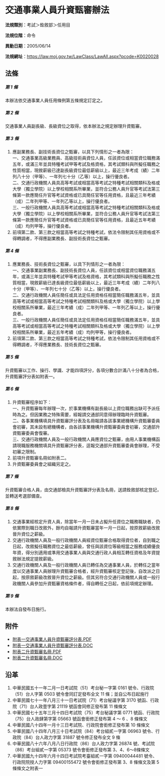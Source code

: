 # 交通事業人員升資甄審辦法




**法規類別**：考試＞銓敘部＞任用目

**法規位階**：命令

**異動日期**：2005/06/14  

**法規網址**：https://law.moj.gov.tw/LawClass/LawAll.aspx?pcode=K0020028



## 法條
##### 第 1 條
本辦法依交通事業人員任用條例第五條規定訂定之。

##### 第 2 條
交通事業人員副長級、長級資位之取得，依本辦法之規定辦理升資甄審。

##### 第 3 條
1. 應副業務長、副技術長資位之甄審，以具下列情形之一者為限：  
一、交通事業高級業務員、高級技術員資位人員，任該資位或相當資位職務滿五年，或滿三年並具特種考試甲等考試及格資格，其考試類科與所擬任職務之性質相當，現敘薪級已達副長級資位最低薪級以上，最近三年考成（績）二年列八十分（甲等）、一年列七十分（乙等）以上，操行優良者。  
二、交通行政機關人員具高等考試或相當高等考試之特種考試相關類科及格或大學（獨立學院）以上學校相關系所畢業，並符合公務人員升官等考試法第三條第一款應簡任升官等考試資格或已具簡任官等任用資格，且最近三年考績（成）二年列甲等、一年列乙等以上，操行優良者。  
三、一般行政機關人員具高等考試或相當高等考試之特種考試相關類科及格或大學（獨立學院）以上學校相關系所畢業，並符合公務人員升官等考試法第三條第一款應簡任升官等考試資格或已具簡任官等任用資格，且最近五年考績（成）均列甲等，操行優良者。
1. 前項第二款、第三款之相當高等考試之特種考試，依法令限制其任用資格或不得轉調者，不得應副業務長、副技術長資位之甄審。

##### 第 4 條
1. 應業務長、技術長資位之甄審，以具下列情形之一者為限：  
一、交通事業副業務長、副技術長資位人員，任該資位或相當資位職務滿五年，或滿三年並具特種考試甲等考試及格資格，其考試類科與所擬任職務之性質相當，現敘薪級已達長級資位最低薪級以上，最近三年考成（績）二年列八十分（甲等）、一年列七十分（乙等）以上，操行優良者。  
二、交通行政機關人員任簡任或具法定任用資格任相當簡任職務滿五年，並具高等考試或相當高等考試之特種考試相關類科及格或大學（獨立學院）以上學校相關系所畢業，最近三年考績（成）二年列甲等、一年列乙等以上，操行優良者。  
三、一般行政機關人員任簡任或具法定任用資格任相當簡任職務滿五年，並具高等考試或相當高等考試之特種考試相關類科及格或大學（獨立學院）以上學校相關系所畢業，最近五年考績（成）均列甲等，操行優良者。
1. 前項第二款、第三款之相當高等考試之特種考試，依法令限制其任用資格或不得轉調者，不得應業務長、技術長資位之甄審。

##### 第 5 條
升資甄審以工作、操行、學識、才能四項評分，各項分數合計滿八十分者為合格，升資甄審評分表如附表一。

##### 第 6 條
1. 升資甄審程序如下：  
一、升資甄審每年辦理一次，於事業機構有副長級以上資位職務出缺可予派任時為之。但因業務之特殊需要，經報請交通部同意得辦理臨時升資甄審。  
二、各事業機構填具升資甄審評分表及名冊報請各該事業總機構升資甄審委員會初審，其未設有總機構者，由各該事業機構升資甄審委員會初審，交通部升資甄審委員會復審。  
三、交通行政機關人員及一般行政機關人員應資位之甄審，由用人事業機構函請現職服務機關填具升資甄審評分表，逕報交通部升資甄審委員會辦理，不受初審之限制。
1. 前項升資甄審名冊如附表二。
1. 升資甄審委員會之組織另定之。

##### 第 7 條
升資甄審合格人員，由交通部檢具升資甄審評分表及名冊，送請銓敘部核定登記，並轉送考選部備查。

##### 第 8 條
1. 交通事業經核定升資人員，除當年一月一日未占擬升任資位之職務職缺者，仍依實際到職日改敘外，餘均自報請升資甄審當年一月一日起，按原敘薪級改敘晉升資位之薪級。
1. 交通行政機關人員及一般行政機關人員經資位甄審合格取得資位者，自到職之日起，改敘擬任職務資位之最低薪級，曾任與該資位等級相當之服務成績優良年資，得分別適用或準用交通事業人員與交通行政人員相互轉任資格及年資提敘辦法規定提敘薪級。
1. 交通行政機關人員及一般行政機關人員已轉任為交通事業人員，於轉任之當年度以交通事業人員辦理升資甄審合格者，經升資甄審核定登記後，自改派之日起，按原敘薪級改敘晉升資位之薪級。但其另符合交通行政機關人員或一般行政機關人員參加升資甄審資格條件者，得自轉任之日起，依前項規定辦理。

##### 第 9 條
本辦法自發布日施行。
## 附件
* [附表一交通事業人員升資甄審評分表.PDF](https://law.moj.gov.tw/LawClass/LawGetFile.ashx?FileId=0000233707)
* [附表一交通事業人員升資甄審評分表.DOC](https://law.moj.gov.tw/LawClass/LawGetFile.ashx?FileId=0000026277)
* [附表二升資甄審名冊.PDF](https://law.moj.gov.tw/LawClass/LawGetFile.ashx?FileId=0000233706)
* [附表二升資甄審名冊.DOC](https://law.moj.gov.tw/LawClass/LawGetFile.ashx?FileId=0000026194)
## 沿革
1. 中華民國五十一年二月一日考試院（51）考台秘一字第 0161 號令、行政院（51）台人字第 0503 號令會同訂定發布全文 11 條；並自公布日起施行
1. 中華民國七十一年八月三十一日考試院（71）考台秘議字第 3170 號函、行政院（71）台人政壹字第 21119  號函會同修正發布第 11 條條文
1. 中華民國七十五年三月十四日考試院（75）考台秘議字第 0771 號函、行政院（75）台人政肆第字第 05663  號函會銜修正發布第 4 ～ 6 、8 條條文
1. 中華民國八十四年一月十三日考試院、行政院會銜修正發布第 10 條條文
1. 中華民國八十四年八月三十日考試院（84）考台組貳一字第 06963  號令、行政院（84）台人政力字第 31887  號令修正發布全文 9  條
1. 中華民國八十六年八月八日行政院（86）台人政力字第 26874  號、考試院（86）考台組貳一字第 05373  號令會銜修正發布第 3、4、6～8條條文
1. 中華民國九十四年六月十四日考試院考臺組貳一字第 09400044481  號令、行政院院授人力字第 09400155472  號令會銜修正發布第 3、8 條條文及第 5  條條文之附表一
